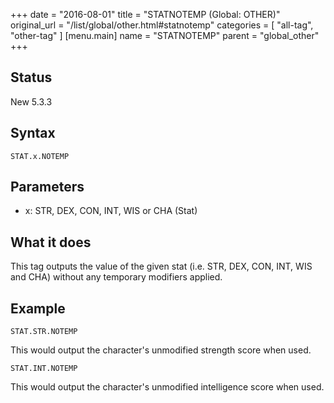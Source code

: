 +++
date = "2016-08-01"
title = "STATNOTEMP (Global: OTHER)"
original_url = "/list/global/other.html#statnotemp"
categories = [ "all-tag", "other-tag" ]
[menu.main]
    name = "STATNOTEMP"
    parent = "global_other"
+++

## Status

New 5.3.3

## Syntax

`STAT.x.NOTEMP`

## Parameters

-   x: STR, DEX, CON, INT, WIS or CHA (Stat)



What it does
------------

This tag outputs the value of the given stat (i.e. STR, DEX, CON, INT,
WIS and CHA) without any temporary modifiers applied.

Example
-------

`STAT.STR.NOTEMP`

This would output the character's unmodified strength score when used.

`STAT.INT.NOTEMP`

This would output the character's unmodified intelligence score when
used.

